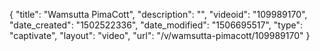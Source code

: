 {
    "title": "Wamsutta PimaCott",
    "description": "",
    "videoid": "109989170",
    "date_created": "1502522336",
    "date_modified": "1506695517",
    "type": "captivate",
    "layout": "video",
    "url": "\/v\/wamsutta-pimacott\/109989170"
}
